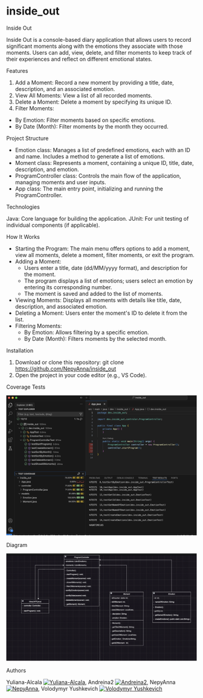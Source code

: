 # inside_out
Inside Out

Inside Out is a console-based diary application that allows users to record significant moments along with the emotions they associate with those moments. Users can add, view, delete, and filter moments to keep track of their experiences and reflect on different emotional states.

Features

1. Add a Moment: Record a new moment by providing a title, date, description, and an associated emotion.
2. View All Moments: View a list of all recorded moments.
3. Delete a Moment: Delete a moment by specifying its unique ID.
4. Filter Moments:
  - By Emotion: Filter moments based on specific emotions.
  - By Date (Month): Filter moments by the month they occurred.

Project Structure

 - Emotion class: Manages a list of predefined emotions, each with an ID and name. Includes a method to generate a list of emotions.
 - Moment class: Represents a moment, containing a unique ID, title, date, description, and emotion.
 - ProgramController class: Controls the main flow of the application, managing moments and user inputs.
 - App class: The main entry point, initializing and running the ProgramController.

Technologies

Java: Core language for building the application.
JUnit: For unit testing of individual components (if applicable).

How It Works

 - Starting the Program: The main menu offers options to add a moment, view all moments, delete a moment, filter moments, or exit the program.
 - Adding a Moment:
    * Users enter a title, date (dd/MM/yyyy format), and description for the moment.
    * The program displays a list of emotions; users select an emotion by entering its corresponding number.
    * The moment is saved and added to the list of moments.
 - Viewing Moments: Displays all moments with details like title, date, description, and associated emotion.
 - Deleting a Moment: Users enter the moment's ID to delete it from the list.
 - Filtering Moments:
    * By Emotion: Allows filtering by a specific emotion.
    * By Date (Month): Filters moments by the selected month.

Installation

1. Download or clone this repository: git clone https://github.com/NepyAnna/inside_out
2. Open the project in your code editor (e.g., VS Code).

Coverage Tests

![Test Coverage Screenshot](images/inside_out.png)

Diagram

![Diagram](images/diagram.png)


Authors

Yuliana-Alcala [![Yuliana-Alcala](https://img.icons8.com/ios-glyphs/30/000000/github.png)](https://github.com/Yuliana-Alcala),
Andreina2 [![Andreina2](https://img.icons8.com/ios-glyphs/30/000000/github.png)](https://github.com/Andreina2),
NepyAnna [![NepyAnna](https://img.icons8.com/ios-glyphs/30/000000/github.png)](https://github.com/NepyAnna),
Volodymyr Yushkevich [![Volodymyr Yushkevich](https://img.icons8.com/ios-glyphs/30/000000/github.png)](https://github.com/vyushkevich)



